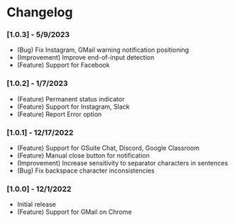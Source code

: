 # Changelog

### [1.0.3] - 5/9/2023
- (Bug) Fix Instagram, GMail warning notification positioning
- (Improvement) Improve end-of-input detection
- (Feature) Support for Facebook

### [1.0.2] - 1/7/2023
- (Feature) Permanent status indicator
- (Feature) Support for Instagram, Slack
- (Feature) Report Error option

### [1.0.1] - 12/17/2022
- (Feature) Support for GSuite Chat, Discord, Google Classroom
- (Feature) Manual close button for notification
- (Improvement) Increase sensitivity to separator characters in sentences
- (Bug) Fix backspace character inconsistencies

### [1.0.0] - 12/1/2022
- Initial release
- (Feature) Support for GMail on Chrome